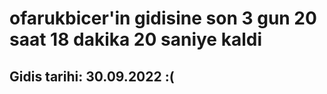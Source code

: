 # ofarukbicer'in gidisine son 3 gun 20 saat 18 dakika 20 saniye kaldi

## Gidis tarihi: 30.09.2022 :(